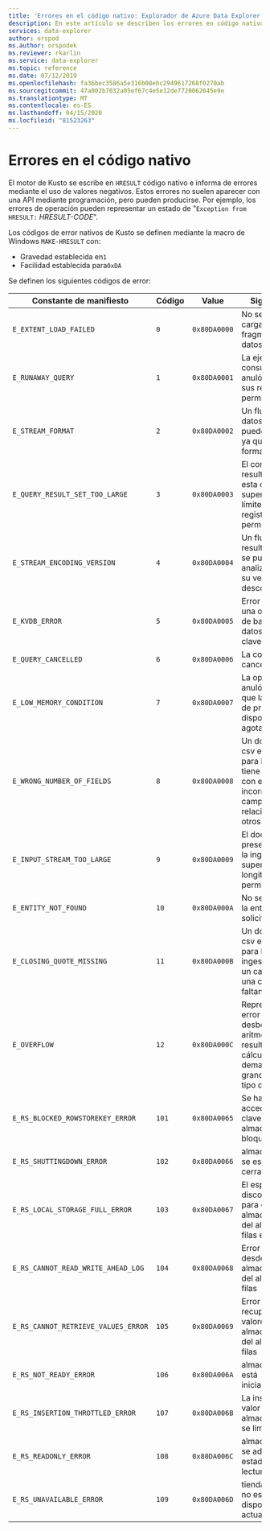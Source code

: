 ```yaml
---
title: 'Errores en el código nativo: Explorador de Azure Data Explorer . Microsoft Docs'
description: En este artículo se describen los errores en código nativo en Azure Data Explorer.
services: data-explorer
author: orspod
ms.author: orspodek
ms.reviewer: rkarlin
ms.service: data-explorer
ms.topic: reference
ms.date: 07/12/2019
ms.openlocfilehash: fa36bec3586a5e316b08ebc2949617268f0270ab
ms.sourcegitcommit: 47a002b7032a05ef67c4e5e12de7720062645e9e
ms.translationtype: MT
ms.contentlocale: es-ES
ms.lasthandoff: 04/15/2020
ms.locfileid: "81523263"
---
```

# <a name="errors-in-native-code"></a>Errores en el código nativo

El motor de Kusto se escribe en `HRESULT` código nativo e informa de errores mediante el uso de valores negativos. Estos errores no suelen aparecer con una API mediante programación, pero pueden producirse. Por ejemplo, los errores de operación pueden representar un estado de "`Exception from HRESULT:` *HRESULT-CODE*".

Los códigos de error nativos de Kusto se definen mediante la macro de Windows `MAKE-HRESULT` con:

* Gravedad establecida en`1`
* Facilidad establecida para`0xDA`
  
Se definen los siguientes códigos de error:

|Constante de manifiesto                  |Código |Value        |Significado                                                                                                        |
|-----------------------------------|-----|-------------|---------------------------------------------------------------------------------------------------------------|
|`E_EXTENT_LOAD_FAILED`             | `0`  |`0x80DA0000`|No se pudo cargar el fragmento de datos                                                                                  |
|`E_RUNAWAY_QUERY`                  | `1`  |`0x80DA0001`|La ejecución de consultas se anuló al superar sus recursos permitidos                                                   |
|`E_STREAM_FORMAT`                  | `2`  |`0x80DA0002`|Un flujo de datos no se puede analizar ya que está mal formateado                                                      |
|`E_QUERY_RESULT_SET_TOO_LARGE`     | `3`  |`0x80DA0003`|El conjunto de resultados para esta consulta supera sus límites de registro/tamaño permitidos                                            |
|`E_STREAM_ENCODING_VERSION`        | `4`  |`0x80DA0004`|Un flujo de resultados no se puede analizar ya que su versión es desconocida                                                   |
|`E_KVDB_ERROR`                     | `5`  |`0x80DA0005`|Error al realizar una operación de base de datos clave/valor                                                              |
|`E_QUERY_CANCELLED`                | `6`  |`0x80DA0006`|La consulta fue cancelada                                                                                            |
|`E_LOW_MEMORY_CONDITION`           | `7`  |`0x80DA0007`|La operación se anuló debido a que la memoria de proceso disponible se agota                                              |
|`E_WRONG_NUMBER_OF_FIELDS`         | `8`  |`0x80DA0008`|Un documento csv enviado para la ingesta tiene un registro con el número incorrecto de campos (en relación con otros registros)|
|`E_INPUT_STREAM_TOO_LARGE`         | `9`  |`0x80DA0009`|El documento presentado para la ingestión ha superado la longitud permitida                                           |
|`E_ENTITY_NOT_FOUND`               | `10` |`0x80DA000A`|No se encontró la entidad solicitada                                                                             |
|`E_CLOSING_QUOTE_MISSING`          | `11` |`0x80DA000B`|Un documento csv enviado para la ingestión tiene un campo con una cotización faltante                                        |
|`E_OVERFLOW`                       | `12` |`0x80DA000C`|Representa un error de desbordamiento aritmético (el resultado de un cálculo es demasiado grande para el tipo de destino)    |
|`E_RS_BLOCKED_ROWSTOREKEY_ERROR`   | `101`|`0x80DA0065`|Se ha intentado acceder a una clave de almacén de filas bloqueada                                                          |
|`E_RS_SHUTTINGDOWN_ERROR`          | `102`|`0x80DA0066`|almacén de filas se está cerrando                                                                                     |
|`E_RS_LOCAL_STORAGE_FULL_ERROR`    | `103`|`0x80DA0067`|El espacio en disco asignado para el almacenamiento del almacén de filas está lleno                                                             |
|`E_RS_CANNOT_READ_WRITE_AHEAD_LOG` | `104`|`0x80DA0068`|Error al leer desde el almacenamiento del almacén de filas                                                                      |
|`E_RS_CANNOT_RETRIEVE_VALUES_ERROR`| `105`|`0x80DA0069`|Error al recuperar valores del almacenamiento del almacén de filas                                                              |
|`E_RS_NOT_READY_ERROR`             | `106`|`0x80DA006A`|almacén de filas está inicializando                                                                                      |
|`E_RS_INSERTION_THROTTLED_ERROR`   | `107`|`0x80DA006B`|La inserción de valor en un almacén de filas se limitó                                                                   |
|`E_RS_READONLY_ERROR`              | `108`|`0x80DA006C`|almacén de filas se adjunta en estado de solo lectura                                                                       |
|`E_RS_UNAVAILABLE_ERROR`           | `109`|`0x80DA006D`|tienda de filas no está disponible actualmente                                                                             |